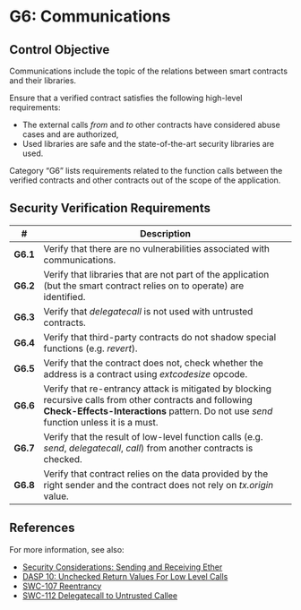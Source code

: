 # G6: Communications

## Control Objective

Communications include the topic of the relations between smart contracts and their libraries.

Ensure that a verified contract satisfies the following high-level requirements:
* The external calls *from* and *to* other contracts have considered abuse cases and are authorized,
* Used libraries are safe and the state-of-the-art security libraries are used.

Category “G6” lists requirements related to the function calls between the verified contracts and other contracts out of the scope of the application.

## Security Verification Requirements

| # | Description |
| --- | --- |
| **G6.1** | Verify that there are no vulnerabilities associated with communications. | 
| **G6.2** | Verify that libraries that are not part of the application (but the smart contract relies on to operate) are identified. | 
| **G6.3** | Verify that *delegatecall* is not used with untrusted contracts. | 
| **G6.4** | Verify that third-party contracts do not shadow special functions (e.g. *revert*). | 
| **G6.5** | Verify that the contract does not, check whether the address is a contract using *extcodesize* opcode. | 
| **G6.6** | Verify that re-entrancy attack is mitigated by blocking recursive calls from other contracts and following **Check-Effects-Interactions** pattern. Do not use *send* function unless it is a must. | 
| **G6.7** | Verify that the result of low-level function calls (e.g. *send*, *delegatecall*, *call*) from another contracts is checked. | 
| **G6.8** | Verify that contract relies on the data provided by the right sender and the contract does not rely on *tx.origin* value. | 

## References

For more information, see also:

* [Security Considerations: Sending and Receiving Ether](https://solidity.readthedocs.io/en/v0.5.10/security-considerations.html#sending-and-receiving-ether)
* [DASP 10: Unchecked Return Values For Low Level Calls](https://www.dasp.co/#item-4)
* [SWC-107 Reentrancy](https://smartcontractsecurity.github.io/SWC-registry/docs/SWC-107)
* [SWC-112 Delegatecall to Untrusted Callee](https://smartcontractsecurity.github.io/SWC-registry/docs/SWC-112)

